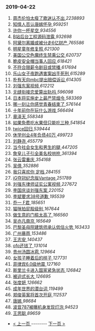 ### 2019-04-22 
1. [ 周杰伦怕太瘦了歌迷认不出 ](https://s.weibo.com/weibo?q=%23%E5%91%A8%E6%9D%B0%E4%BC%A6%E6%80%95%E5%A4%AA%E7%98%A6%E4%BA%86%E6%AD%8C%E8%BF%B7%E8%AE%A4%E4%B8%8D%E5%87%BA%23&Refer=top) *2238893*
1. [ 知情人否认唐嫣怀孕 ](https://s.weibo.com/weibo?q=%23%E7%9F%A5%E6%83%85%E4%BA%BA%E5%90%A6%E8%AE%A4%E5%94%90%E5%AB%A3%E6%80%80%E5%AD%95%23&Refer=top) *959251*
1. [ 许你一杯星空 ](https://s.weibo.com/weibo?q=%23%E8%AE%B8%E4%BD%A0%E4%B8%80%E6%9D%AF%E6%98%9F%E7%A9%BA%23&Refer=top) *934556*
1. [ B站后台工程源码泄露 ](https://s.weibo.com/weibo?q=%23B%E7%AB%99%E5%90%8E%E5%8F%B0%E5%B7%A5%E7%A8%8B%E6%BA%90%E7%A0%81%E6%B3%84%E9%9C%B2%23&Refer=top) *932698*
1. [ 阿黛尔离婚或被分走6亿财产 ](https://s.weibo.com/weibo?q=%23%E9%98%BF%E9%BB%9B%E5%B0%94%E7%A6%BB%E5%A9%9A%E6%88%96%E8%A2%AB%E5%88%86%E8%B5%B06%E4%BA%BF%E8%B4%A2%E4%BA%A7%23&Refer=top) *765586*
1. [ 明星童年修复照 ](https://s.weibo.com/weibo?q=%23%E6%98%8E%E6%98%9F%E7%AB%A5%E5%B9%B4%E4%BF%AE%E5%A4%8D%E7%85%A7%23&Refer=top) *621300*
1. [ 美国公交色魔终生禁乘公交 ](https://s.weibo.com/weibo?q=%23%E7%BE%8E%E5%9B%BD%E5%85%AC%E4%BA%A4%E8%89%B2%E9%AD%94%E7%BB%88%E7%94%9F%E7%A6%81%E4%B9%98%E5%85%AC%E4%BA%A4%23&Refer=top) *620737*
1. [ 脆皮安全帽当事人回应 ](https://s.weibo.com/weibo?q=%23%E8%84%86%E7%9A%AE%E5%AE%89%E5%85%A8%E5%B8%BD%E5%BD%93%E4%BA%8B%E4%BA%BA%E5%9B%9E%E5%BA%94%23&Refer=top) *618421*
1. [ 不符合限薪令剧目或禁播 ](https://s.weibo.com/weibo?q=%23%E4%B8%8D%E7%AC%A6%E5%90%88%E9%99%90%E8%96%AA%E4%BB%A4%E5%89%A7%E7%9B%AE%E6%88%96%E7%A6%81%E6%92%AD%23&Refer=top) *617694*
1. [ 乐山女子夜跑遇害案凶手死刑 ](https://s.weibo.com/weibo?q=%E4%B9%90%E5%B1%B1%E5%A5%B3%E5%AD%90%E5%A4%9C%E8%B7%91%E9%81%87%E5%AE%B3%E6%A1%88%E5%87%B6%E6%89%8B%E6%AD%BB%E5%88%91&Refer=top) *615289*
1. [ 朴有天向mbc提出赔偿诉讼 ](https://s.weibo.com/weibo?q=%23%E6%9C%B4%E6%9C%89%E5%A4%A9%E5%90%91mbc%E6%8F%90%E5%87%BA%E8%B5%94%E5%81%BF%E8%AF%89%E8%AE%BC%23&Refer=top) *614305*
1. [ 刘强东案视频 ](https://s.weibo.com/weibo?q=%E5%88%98%E5%BC%BA%E4%B8%9C%E6%A1%88%E8%A7%86%E9%A2%91&Refer=top) *612212*
1. [ 无缝衔接恋爱算出轨吗 ](https://s.weibo.com/weibo?q=%23%E6%97%A0%E7%BC%9D%E8%A1%94%E6%8E%A5%E6%81%8B%E7%88%B1%E7%AE%97%E5%87%BA%E8%BD%A8%E5%90%97%23&Refer=top) *596098*
1. [ 日本将实施史上最严禁烟令 ](https://s.weibo.com/weibo?q=%23%E6%97%A5%E6%9C%AC%E5%B0%86%E5%AE%9E%E6%96%BD%E5%8F%B2%E4%B8%8A%E6%9C%80%E4%B8%A5%E7%A6%81%E7%83%9F%E4%BB%A4%23&Refer=top) *583369*
1. [ 哪一刻让你感觉青春结束了 ](https://s.weibo.com/weibo?q=%23%E5%93%AA%E4%B8%80%E5%88%BB%E8%AE%A9%E4%BD%A0%E6%84%9F%E8%A7%89%E9%9D%92%E6%98%A5%E7%BB%93%E6%9D%9F%E4%BA%86%23&Refer=top) *576144*
1. [ 十年前你在玩什么游戏 ](https://s.weibo.com/weibo?q=%23%E5%8D%81%E5%B9%B4%E5%89%8D%E4%BD%A0%E5%9C%A8%E7%8E%A9%E4%BB%80%E4%B9%88%E6%B8%B8%E6%88%8F%23&Refer=top) *566494*
1. [ 章泽天 ](https://s.weibo.com/weibo?q=%E7%AB%A0%E6%B3%BD%E5%A4%A9&Refer=top) *558348*
1. [ 如果免费吃水果但只能吃三种 ](https://s.weibo.com/weibo?q=%23%E5%A6%82%E6%9E%9C%E5%85%8D%E8%B4%B9%E5%90%83%E6%B0%B4%E6%9E%9C%E4%BD%86%E5%8F%AA%E8%83%BD%E5%90%83%E4%B8%89%E7%A7%8D%23&Refer=top) *541854*
1. [ twice回归 ](https://s.weibo.com/weibo?q=%23twice%E5%9B%9E%E5%BD%92%23&Refer=top) *539444*
1. [ 休学创业4年负债40万 ](https://s.weibo.com/weibo?q=%23%E4%BC%91%E5%AD%A6%E5%88%9B%E4%B8%9A4%E5%B9%B4%E8%B4%9F%E5%80%BA40%E4%B8%87%23&Refer=top) *499723*
1. [ 刘静尧 ](https://s.weibo.com/weibo?q=%E5%88%98%E9%9D%99%E5%B0%A7&Refer=top) *455779*
1. [ 当今社会女生和男生的腿 ](https://s.weibo.com/weibo?q=%23%E5%BD%93%E4%BB%8A%E7%A4%BE%E4%BC%9A%E5%A5%B3%E7%94%9F%E5%92%8C%E7%94%B7%E7%94%9F%E7%9A%84%E8%85%BF%23&Refer=top) *447205*
1. [ 詹皇儿子引全美名校哄抢 ](https://s.weibo.com/weibo?q=%23%E8%A9%B9%E7%9A%87%E5%84%BF%E5%AD%90%E5%BC%95%E5%85%A8%E7%BE%8E%E5%90%8D%E6%A0%A1%E5%93%84%E6%8A%A2%23&Refer=top) *361394*
1. [ 张云雷重庆 ](https://s.weibo.com/weibo?q=%23%E5%BC%A0%E4%BA%91%E9%9B%B7%E9%87%8D%E5%BA%86%23&Refer=top) *354168*
1. [ 吴倩 ](https://s.weibo.com/weibo?q=%E5%90%B4%E5%80%A9&Refer=top) *352886*
1. [ 我只喜欢你 定档 ](https://s.weibo.com/weibo?q=%E6%88%91%E5%8F%AA%E5%96%9C%E6%AC%A2%E4%BD%A0%20%E5%AE%9A%E6%A1%A3&Refer=top) *284155*
1. [ iG夺冠纪念版Vantage ](https://s.weibo.com/weibo?q=iG%E5%A4%BA%E5%86%A0%E7%BA%AA%E5%BF%B5%E7%89%88Vantage&Refer=top) *251789*
1. [ 刘强东律师证实公寓视频 ](https://s.weibo.com/weibo?q=%23%E5%88%98%E5%BC%BA%E4%B8%9C%E5%BE%8B%E5%B8%88%E8%AF%81%E5%AE%9E%E5%85%AC%E5%AF%93%E8%A7%86%E9%A2%91%23&Refer=top) *227672*
1. [ 李国庆谈刘强东案 ](https://s.weibo.com/weibo?q=%23%E6%9D%8E%E5%9B%BD%E5%BA%86%E8%B0%88%E5%88%98%E5%BC%BA%E4%B8%9C%E6%A1%88%23&Refer=top) *220152*
1. [ 李斌要求38号道歉 ](https://s.weibo.com/weibo?q=%E6%9D%8E%E6%96%8C%E8%A6%81%E6%B1%8238%E5%8F%B7%E9%81%93%E6%AD%89&Refer=top) *195539*
1. [ 乔一 F君 ](https://s.weibo.com/weibo?q=%E4%B9%94%E4%B8%80%20F%E5%90%9B&Refer=top) *185651*
1. [ 猫咪拍屁股级别 ](https://s.weibo.com/weibo?q=%23%E7%8C%AB%E5%92%AA%E6%8B%8D%E5%B1%81%E8%82%A1%E7%BA%A7%E5%88%AB%23&Refer=top) *167644*
1. [ 做生意的门槛太高了 ](https://s.weibo.com/weibo?q=%E5%81%9A%E7%94%9F%E6%84%8F%E7%9A%84%E9%97%A8%E6%A7%9B%E5%A4%AA%E9%AB%98%E4%BA%86&Refer=top) *166560*
1. [ 吴亦凡南京 ](https://s.weibo.com/weibo?q=%23%E5%90%B4%E4%BA%A6%E5%87%A1%E5%8D%97%E4%BA%AC%23&Refer=top) *165649*
1. [ 巴黎圣母院建筑师承认低估火势 ](https://s.weibo.com/weibo?q=%E5%B7%B4%E9%BB%8E%E5%9C%A3%E6%AF%8D%E9%99%A2%E5%BB%BA%E7%AD%91%E5%B8%88%E6%89%BF%E8%AE%A4%E4%BD%8E%E4%BC%B0%E7%81%AB%E5%8A%BF&Refer=top) *163433*
1. [ 广州暴雨 ](https://s.weibo.com/weibo?q=%23%E5%B9%BF%E5%B7%9E%E6%9A%B4%E9%9B%A8%23&Refer=top) *153486*
1. [ 王志安 ](https://s.weibo.com/weibo?q=%E7%8E%8B%E5%BF%97%E5%AE%89&Refer=top) *140437*
1. [ ofo还钱了 ](https://s.weibo.com/weibo?q=%23ofo%E8%BF%98%E9%92%B1%E4%BA%86%23&Refer=top) *131014*
1. [ 贵州汤圆冰雹 ](https://s.weibo.com/weibo?q=%E8%B4%B5%E5%B7%9E%E6%B1%A4%E5%9C%86%E5%86%B0%E9%9B%B9&Refer=top) *129664*
1. [ 女孩子睡着后的样子 ](https://s.weibo.com/weibo?q=%23%E5%A5%B3%E5%AD%A9%E5%AD%90%E7%9D%A1%E7%9D%80%E5%90%8E%E7%9A%84%E6%A0%B7%E5%AD%90%23&Refer=top) *127731*
1. [ 菲律宾6.0级地震 ](https://s.weibo.com/weibo?q=%E8%8F%B2%E5%BE%8B%E5%AE%BE6.0%E7%BA%A7%E5%9C%B0%E9%9C%87&Refer=top) *127160*
1. [ 斯里兰卡进入国家紧急状态 ](https://s.weibo.com/weibo?q=%E6%96%AF%E9%87%8C%E5%85%B0%E5%8D%A1%E8%BF%9B%E5%85%A5%E5%9B%BD%E5%AE%B6%E7%B4%A7%E6%80%A5%E7%8A%B6%E6%80%81&Refer=top) *126842*
1. [ 被迫式长大 ](https://s.weibo.com/weibo?q=%E8%A2%AB%E8%BF%AB%E5%BC%8F%E9%95%BF%E5%A4%A7&Refer=top) *126695*
1. [ 张度妍 ](https://s.weibo.com/weibo?q=%E5%BC%A0%E5%BA%A6%E5%A6%8D&Refer=top) *126662*
1. [ 成年世界的潜台词 ](https://s.weibo.com/weibo?q=%23%E6%88%90%E5%B9%B4%E4%B8%96%E7%95%8C%E7%9A%84%E6%BD%9C%E5%8F%B0%E8%AF%8D%23&Refer=top) *119499*
1. [ 郑俊英案将首次开庭 ](https://s.weibo.com/weibo?q=%E9%83%91%E4%BF%8A%E8%8B%B1%E6%A1%88%E5%B0%86%E9%A6%96%E6%AC%A1%E5%BC%80%E5%BA%AD&Refer=top) *112537*
1. [ 唐嫣 ](https://s.weibo.com/weibo?q=%E5%94%90%E5%AB%A3&Refer=top) *98684*
1. [ 波音787被曝机身发现灯泡 ](https://s.weibo.com/weibo?q=%E6%B3%A2%E9%9F%B3787%E8%A2%AB%E6%9B%9D%E6%9C%BA%E8%BA%AB%E5%8F%91%E7%8E%B0%E7%81%AF%E6%B3%A1&Refer=top) *94523*
1. [ 王思聪 ](https://s.weibo.com/weibo?q=%E7%8E%8B%E6%80%9D%E8%81%AA&Refer=top) *89659* 

- [ < 上一页 ](https://github.com/able8/weibo-hot-record/blob/master/2019-04-21.md) -------- [ 下一页 > ](https://github.com/able8/weibo-hot-record/blob/master/2019-04-23.md)